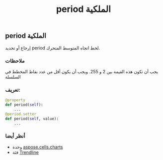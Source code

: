 ﻿---
title: period الملكية
second_title: Aspose.Cells for Python via .NET API المراجع
description:
type: docs
weight: 290
url: /ar/python-net/aspose.cells.charts/trendline/period/
is_root: false
---
##  period الملكية

إرجاع أو تحديد period لخط اتجاه المتوسط المتحرك.

###  ملاحظات

يجب أن تكون هذه القيمة بين 2 و 255.
ويجب أن يكون أقل من عدد نقاط المخطط في السلسلة
###  تعريف:
```python
@property
def period(self):
    ...
@period.setter
def period(self, value):
    ...
```

###  أنظر أيضا
* وحدة [aspose.cells.charts](../../)
* فئة [Trendline](/cells/ar/python-net/aspose.cells.charts/trendline)
